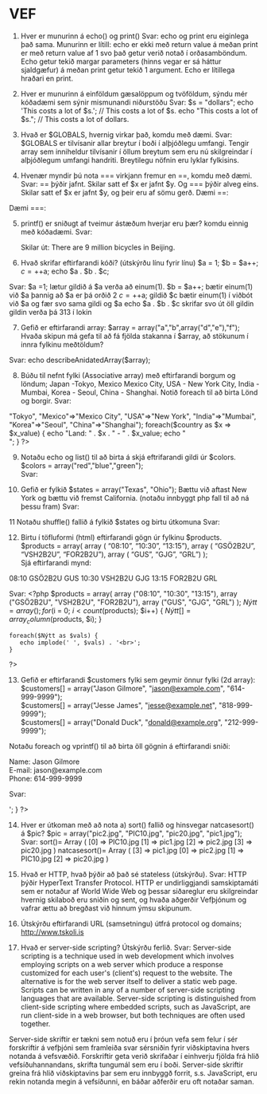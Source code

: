 # VEF

1.	Hver er munurinn á echo() og print() 
Svar: echo og print eru eiginlega það sama. Munurinn er lítill: echo er ekki með return value á meðan print er með return value af 1 svo það getur verið notað í orðasamböndum. Echo getur tekið margar parameters (hinns vegar er sá háttur sjaldgæfur) á meðan print getur tekið 1 argument. Echo er lítillega hraðari en print.


2.	Hver er munurinn á einföldum gæsalöppum og tvöföldum, sýndu mér kóðadæmi sem sýnir mismunandi niðurstöðu 
Svar: $s = "dollars";
        echo 'This costs a lot of $s.'; // This costs a lot of $s.
        echo "This costs a lot of $s."; // This costs a lot of dollars.


3.	Hvað er $GLOBALS, hvernig virkar það, komdu með dæmi. 
Svar: $GLOBALS er tilvísanir allar breytur í boði í alþjóðlegu umfangi. Tengir array sem inniheldur tilvísanir í öllum breytum sem eru nú skilgreindar í alþjóðlegum umfangi handriti. Breytilegu nöfnin eru lyklar fylkisins. 
<?php
function test() {
    $foo = "local variable";

    echo '$foo in global scope: ' . $GLOBALS["foo"] . "\n";
    echo '$foo in current scope: ' . $foo . "\n";
}

$foo = "Example content";
test();
?>
 
 
4.	Hvenær myndir þú nota === virkjann fremur en  ==, komdu með dæmi. 
Svar: == þýðir jafnt. Skilar satt ef $x er jafnt $y. Og === þýðir alveg eins. Skilar satt ef $x er jafnt $y, og þeir eru af sömu gerð.
Dæmi ==: <?php
        $x = 100;  
        $y = "100";
        var_dump($x == $y); // returns true because values are equal
        ?>  

Dæmi ===: <?php
        $x = 100;  
        $y = "100";
        var_dump($x === $y); // returns false because types are not equal
        ?>  
 
 
5.	printf() er sniðugt af tveimur ástæðum hverjar eru þær? komdu einnig með kóðadæmi. 
Svar: 
	<?php
	$number = 9;
	$str = „Beijing“;
	printf(„There are %u million bicycles in %s.“,$number,$str);  
	?>
	Skilar út: There are 9 million bicycles in Beijing. 


6.	Hvað skrifar eftirfarandi kóði? (útskýrðu línu fyrir línu) 
$a = 1; 
$b = $a++; 
$c = ++$a; 
echo $a . $b . $c; 

Svar:  $a =1;           lætur gildið á $a verða að einum(1). 
	$b = $a++;   bætir einum(1) við $a þannig að $a er þá orðið 2
	$c = ++$a;    gildið $c bætir einum(1) í viðbót við $a og fær svo sama gildi og $a
	echo $a . $b . $c   skrifar svo út öll gildin gildin verða þá 313 í lokin
	
	
7.	Gefið er eftirfarandi array: 
$array = array("a","b",array("d","e"),"f"); 
Hvaða skipun má gefa til að fá fjölda stakanna í $array, að stökunum í innra fylkinu meðtöldum?  

 Svar:  echo describeAnidatedArray($array);


8.	Búðu til nefnt fylki (Associative array) með eftirfarandi borgum og löndum; Japan -Tokyo, Mexico Mexico City, USA - New York City, India - Mumbai, Korea - Seoul,  China - Shanghai.  Notið foreach til að birta Lönd og borgir. 
 Svar:  
<?php
	$country = array("Japan"=>"Tokyo", "Mexico"=>"Mexico City", "USA"=>"New York", "India"=>"Mumbai", "Korea"=>"Seoul", "China"=>"Shanghai");

	foreach($country as $x => $x_value) {
		echo "Land: " . $x . " - " . $x_value;
    	echo "<br>";
	}
?>

9.	Notaðu echo og list() til að birta á skjá eftrifarandi gildi úr $colors. 
$colors = array("red","blue","green");  
Svar:  <?php
$colors = array("red","blue","green");
list($a, $b, $c) = $colors;
echo "Liturnir eru, $a, $b and $c."; ?>


10.	Gefið er fylkið $states = array("Texas", "Ohio");  Bættu við aftast New York og bættu við fremst  California. (notaðu innbyggt php fall til að ná þessu fram) 
Svar:  <?php
    $states = array("California", "Texas", "Ohio", "New York"); 
    print_r($states);
   ?>
 

11  Notaðu shuffle() fallið á fylkið $states og birtu útkomuna 
Svar:  <?php
    $states = array("California", "Texas", "Ohio", "New York"); 
    shuffle($states);
    print_r($states);    ?>
 
 
12.	Birtu í töfluformi (html) eftirfarandi gögn úr fylkinu $products.  
$products = array( array ( “08:10”, “10:30”, “13:15”), array ( “GSÖ2B2U”, “VSH2B2U”, “FOR2B2U”), array ( “GUS”, “GJG”, “GRL”) );  
Sjá eftirfarandi mynd: 
 
08:10 	GSÖ2B2U 	GUS 
10:30 	VSH2B2U 	GJG 
13:15 	FOR2B2U 	GRL 

Svar:    <?php
    $products = array(
    array ("08:10", "10:30", "13:15"),
    array ("GSÖ2B2U", "VSH2B2U", "FOR2B2U"), 
    array ("GUS", "GJG", "GRL")
    );
    $Nýtt= array();
    for ($i = 0; $i < count($products); $i++) {
       $Nýtt[] = array_column($products, $i);
    }

    foreach($Nýtt as $vals) {
       echo implode(' ', $vals) . '<br>';
    }
   ?> 
 
 
13.	Gefið er eftirfarandi  $customers fylki sem geymir önnur fylki (2d array): 
$customers[] = array("Jason Gilmore", "jason@example.com", "614-999-9999");  
$customers[] = array("Jesse James", "jesse@example.net", "818-999-9999");  
$customers[] = array("Donald Duck", "donald@example.org", "212-999-9999"); 
 
Notaðu foreach og vprintf() til að birta öll gögnin á eftirfarandi sniði: 
<p>  
Name: Jason Gilmore<br />  
E-mail: jason@example.com <br /> Phone: 614-999-9999  
</p> 

Svar: 
<?php
$customers = array
  (
  array("Jason Gilmore", "Jesse James", "Donald Duck"),
  array("jason@example.com", "jesse@example.net", "donald@example.org"),
  array("614-999-9999", "818-999-9999", "212-999-9999")
  );
  
$New= array();
    for ($i = 0; $i < count($customers); $i++) {
       $New[] = array_column($customers, $i);
    }

    foreach($New as $vals) {
		echo implode(' : ', $vals) . '<br>';
    }
?>


14.	Hver er útkoman með að nota a) sort() fallið og hinsvegar natcasesort() á $pic? 
$pic = array("pic2.jpg", "PIC10.jpg", "pic20.jpg", "pic1.jpg"); 
Svar:
sort()= Array ( [0] => PIC10.jpg [1] => pic1.jpg [2] => pic2.jpg [3] => pic20.jpg )
natcasesort()= Array ( [3] => pic1.jpg [0] => pic2.jpg [1] => PIC10.jpg [2] => pic20.jpg )
 

15.	Hvað er HTTP, hvað þýðir að það sé stateless (útskýrðu). 
	Svar: HTTP þýðir HyperText Transfer Protocol. HTTP er undirliggjandi samskiptamáti sem er notaður af 
	World Wide Web og þessar siðareglur eru skilgreindar hvernig skilaboð eru sniðin og sent, og hvaða aðgerðir
	Vefþjónum og vafrar ættu að bregðast við hinnum ýmsu skipunum.
 

16.	Útskýrðu eftirfarandi URL (samsetningu) útfrá protocol og domains;  http://www.tskoli.is 
 

17.	Hvað er server-side scripting? Útskýrðu ferlið. 
Svar:   Server-side scripting is a technique used in web development which involves employing scripts on a web server which produce a response customized for each user's (client's) request to the website. The alternative is for the web server itself to deliver a static web page. Scripts can be written in any of a number of server-side scripting languages that are available. Server-side scripting is distinguished from client-side scripting where embedded scripts, such as JavaScript, are run client-side in a web browser, but both techniques are often used together.

Server-side skriftir er tækni sem notuð eru í þróun vefa sem felur í sér forskriftir á vefþjóni sem framleiða svar sérsniðin fyrir viðskiptavina hvers notanda á vefsvæðið. Forskriftir geta verið skrifaðar í einhverju fjölda frá hlið vefsíðuhannandans, skrifta tungumál sem eru í boði. Server-side skriftir greina frá hlið viðskiptavins þar sem eru innbyggð forrit, s.s. JavaScript, eru rekin notanda megin á vefsíðunni, en báðar aðferðir eru oft notaðar saman.
